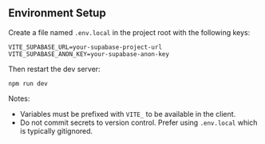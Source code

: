 ## Environment Setup

Create a file named `.env.local` in the project root with the following keys:

```
VITE_SUPABASE_URL=your-supabase-project-url
VITE_SUPABASE_ANON_KEY=your-supabase-anon-key
```

Then restart the dev server:

```
npm run dev
```

Notes:
- Variables must be prefixed with `VITE_` to be available in the client.
- Do not commit secrets to version control. Prefer using `.env.local` which is typically gitignored.
